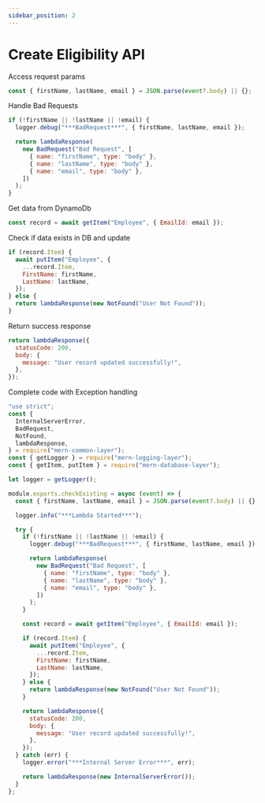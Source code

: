 ```yaml
---
sidebar_position: 2
---
```


# Create Eligibility API

Access request params

```javascript title="handler.js"
const { firstName, lastName, email } = JSON.parse(event?.body) || {};
```

Handle Bad Requests

```javascript title="handler.js"
if (!firstName || !lastName || !email) {
  logger.debug("***BadRequest***", { firstName, lastName, email });

  return lambdaResponse(
    new BadRequest("Bad Request", [
      { name: "firstName", type: "body" },
      { name: "lastName", type: "body" },
      { name: "email", type: "body" },
    ])
  );
}
```

Get data from DynamoDb

```javascript title="handler.js"
const record = await getItem("Employee", { EmailId: email });
```

Check if data exists in DB and update

```javascript title="handler.js"
if (record.Item) {
  await putItem("Employee", {
    ...record.Item,
    FirstName: firstName,
    LastName: lastName,
  });
} else {
  return lambdaResponse(new NotFound("User Not Found"));
}
```

Return success response

```javascript title="handler.js"
return lambdaResponse({
  statusCode: 200,
  body: {
    message: "User record updated successfully!",
  },
});
```

Complete code with Exception handling

```javascript title="handler.js"
"use strict";
const {
  InternalServerError,
  BadRequest,
  NotFound,
  lambdaResponse,
} = require("mern-common-layer");
const { getLogger } = require("mern-logging-layer");
const { getItem, putItem } = require("mern-database-layer");

let logger = getLogger();

module.exports.checkExisting = async (event) => {
  const { firstName, lastName, email } = JSON.parse(event?.body) || {};

  logger.info("***Lambda Started***");

  try {
    if (!firstName || !lastName || !email) {
      logger.debug("***BadRequest***", { firstName, lastName, email });

      return lambdaResponse(
        new BadRequest("Bad Request", [
          { name: "firstName", type: "body" },
          { name: "lastName", type: "body" },
          { name: "email", type: "body" },
        ])
      );
    }

    const record = await getItem("Employee", { EmailId: email });

    if (record.Item) {
      await putItem("Employee", {
        ...record.Item,
        FirstName: firstName,
        LastName: lastName,
      });
    } else {
      return lambdaResponse(new NotFound("User Not Found"));
    }

    return lambdaResponse({
      statusCode: 200,
      body: {
        message: "User record updated successfully!",
      },
    });
  } catch (err) {
    logger.error("***Internal Server Error***", err);

    return lambdaResponse(new InternalServerError());
  }
};
```
